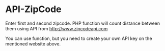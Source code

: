 # API-ZipCode


Enter first and second zipcode. 
PHP function will count distance between them using API from http://www.zipcodeapi.com

You can use function, but you need to create your own API key on the mentioned website above. 

